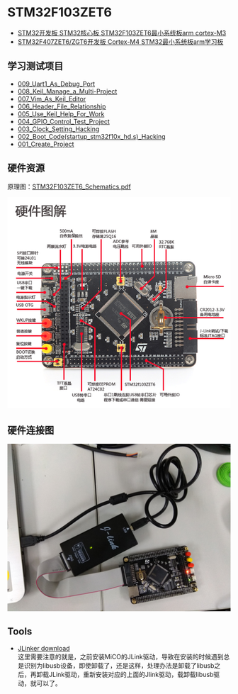 # STM32F103ZET6

* [STM32开发板 STM32核心板 STM32F103ZET6最小系统板arm cortex-M3](https://item.taobao.com/item.htm?spm=a1z09.2.0.0.2ed6e797TyOpRb&id=44397497604&_u=4cfhpg21a28)
* [STM32F407ZET6/ZGT6开发板 Cortex-M4 STM32最小系统板arm学习板](https://item.taobao.com/item.htm?spm=a1z09.2.0.0.2ed6e797TyOpRb&id=524482277610&_u=4cfhpg259ef)

## 学习测试项目

* [009_Uart1_As_Debug_Port](src/009_Uart1_As_Debug_Port.md)
* [008_Keil_Manage_a_Multi-Project](src/008_Keil_Manage_a_Multi-Project.md)
* [007_Vim_As_Keil_Editor](src/007_Vim_As_Keil_Editor.md)
* [006_Header_File_Relationship](src/006_Header_File_Relationship.md)
* [005_Use_Keil_Help_For_Work](src/005_Use_Keil_Help_For_Work.md)
* [004_GPIO_Control_Test_Project](src/004_GPIO_Control_Test_Project.md)
* [003_Clock_Setting_Hacking](src/003_Clock_Setting_Hacking.md)
* [002_Boot_Code(startup_stm32f10x_hd.s)_Hacking](src/002_Boot_Code_Hacking.md)
* [001_Create_Project](src/001_Create_Project.md)

## 硬件资源

原理图：[STM32F103ZET6_Schematics.pdf](tools/STM32F103ZET6_Schematics.pdf)

![img/STM32F103ZET_Mainboard.jpg](img/STM32F103ZET_Mainboard.jpg)

## 硬件连接图

![img/Connect_Hardware.jpg](img/Connect_Hardware.jpg)

## Tools

* [JLinker download](src/jlink.zip)  
这里需要注意的就是，之前安装MiCO的JLink驱动，导致在安装的时候遇到总是识别为libusb设备，即使卸载了，还是这样，处理办法是卸载了libusb之后，再卸载JLink驱动，重新安装对应的上面的Jlink驱动，载卸载libusb驱动，就可以了。

